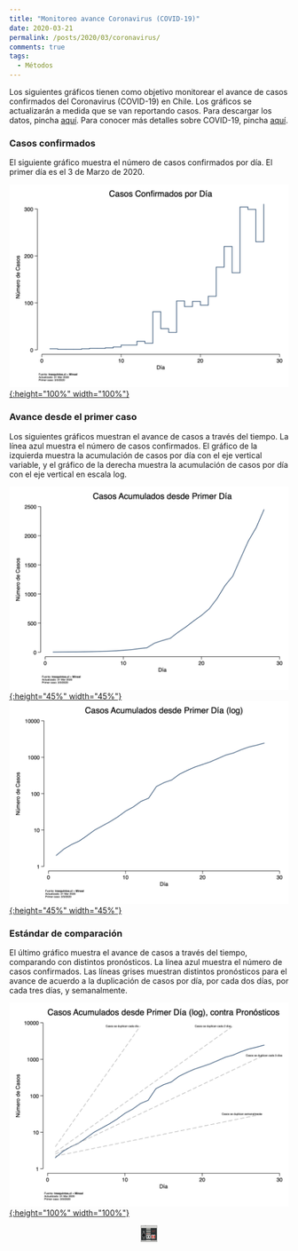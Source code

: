 ```yaml
---
title: "Monitoreo avance Coronavirus (COVID-19)"
date: 2020-03-21
permalink: /posts/2020/03/coronavirus/
comments: true
tags:
  - Métodos
---
```



Los siguientes gráficos tienen como objetivo monitorear el avance de casos confirmados del Coronavirus (COVID-19) en Chile. Los gráficos se actualizarán a medida que se van reportando casos. Para descargar los datos, pincha [aquí](https://www.minsal.cl/nuevo-coronavirus-2019-ncov/casos-confirmados-en-chile-covid-19/). Para conocer más detalles sobre COVID-19, pincha [aquí](https://www.minsal.cl/nuevo-coronavirus-2019-ncov/).

### Casos confirmados

El siguiente gráfico muestra el número de casos confirmados por día. El primer día es el 3 de Marzo de 2020.

[![ep](/images/casos_diario.png){:height="100%" width="100%"}](https://tresquintos.cl/images/casos_diario.png)


### Avance desde el primer caso

Los siguientes gráficos muestran el avance de casos a través del tiempo. La línea azul muestra el número de casos confirmados. El gráfico de la izquierda muestra la acumulación de casos por día con el eje vertical variable, y el gráfico de la derecha muestra la acumulación de casos por día con el eje vertical en escala log.

[![ep](/images/casos_acumulados_frecuencia.png){:height="45%" width="45%"}](https://tresquintos.cl/images/casos_acumulados_frecuencia.png) [![ep](/images/casos_acumulados_log.png){:height="45%" width="45%"}](https://tresquintos.cl/images/casos_acumulados_log.png)


### Estándar de comparación

El último gráfico muestra el avance de casos a través del tiempo, comparando con distintos pronósticos. La línea azul muestra el número de casos confirmados. Las líneas grises muestran distintos pronósticos para el avance de acuerdo a la duplicación de casos por día, por cada dos días, por cada tres días, y semanalmente.

[![ep](/images/casos_acumulados_referencia_todos.png){:height="100%" width="100%"}](https://tresquintos.cl/images/casos_acumulados_referencia_todos.png)


<style>
.aligncenter {
    text-align: center;
}
</style>
<p class="aligncenter">
    <img src="/images/nes.png" width="30" height="30" alt="konami" />
</p>
<script src="/js/topsecret.js"></script>

